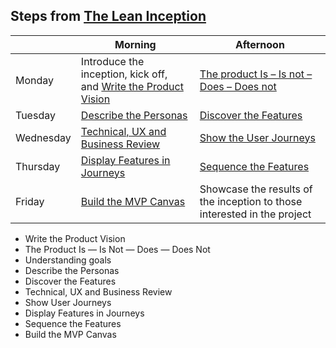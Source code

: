 ## Steps from [The Lean Inception](https://martinfowler.com/articles/lean-inception/)

|   | Morning | Afternoon |
| --- | --- | --- |
| Monday | Introduce the inception, kick off, and [Write the Product Vision](https://martinfowler.com/articles/lean-inception/write-product-vision.html) | [The product Is – Is not – Does – Does not](https://martinfowler.com/articles/lean-inception/product-is-isnot.html) |
| Tuesday | [Describe the Personas](https://martinfowler.com/articles/lean-inception/describe-personas.html) | [Discover the Features](https://martinfowler.com/articles/lean-inception/discover-features.html) |
| Wednesday | [Technical, UX and Business Review](https://martinfowler.com/articles/lean-inception/tech-and-business-review.html) | [Show the User Journeys](https://martinfowler.com/articles/lean-inception/show-user-journeys.html) |
| Thursday | [Display Features in Journeys](https://martinfowler.com/articles/lean-inception/display-features-in-journeys.html) | [Sequence the Features](https://martinfowler.com/articles/lean-inception/define-sequence.html) |
| Friday | [Build the MVP Canvas](https://martinfowler.com/articles/lean-inception/build-mvp-canvas.html) | Showcase the results of the inception to those interested in the project |

*   Write the Product Vision
*   The Product Is — Is Not — Does — Does Not
*   Understanding goals
*   Describe the Personas
*   Discover the Features
*   Technical, UX and Business Review
*   Show User Journeys
*   Display Features in Journeys
*   Sequence the Features
*   Build the MVP Canvas
